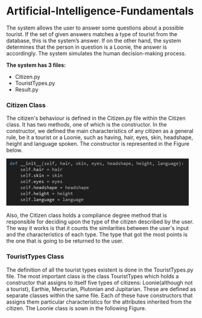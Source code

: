 # Artificial-Intelligence-Fundamentals

The system allows the user to answer some questions about a
possible tourist. If the set of given answers matches a type of tourist from the database, this
is the system’s answer. If on the other hand, the system determines that the person
in question is a Loonie, the answer is accordingly.
The system simulates the human decision-making process.

**The system has 3 files:**
- Citizen.py
- TouristTypes.py
- Result.py

### Citizen Class
The citizen's behaviour is defined in the Citizen.py file within the Citizen class. It has two methods, one of which is the constructor.
In the constructor, we defined the main characteristics of any citizen as a general rule, be it a tourist or a Loonie, 
such as having, hair, eyes, skin, headshape, height and language spoken.
The constructor is represented in the Figure below.

![Figure 1](constructor.PNG)

Also, the Citizen class holds a compliance degree method that is responsible for deciding upon the type of the citizen described by the user.
The way it works is that it counts the similarities between the user's input and the characteristics of each type. The type that got the most points
is the one that is going to be returned to the user.

### TouristTypes Class
The definition of all the tourist types existent is done in the TouristTypes.py file. The most important class is the class TouristTypes 
which holds a constructor that assigns to itself five types of citizens: Loonie(although not a tourist), Earthie, Mercurian, Plutonian and Jupitarian. 
These are defined as separate classes within the same file. Each of these have constructors that assigns them particular characteristics for the attributes
inherited from the citizen. The Loonie class is sown in the following Figure.

